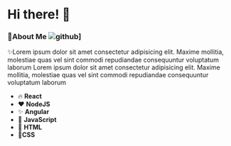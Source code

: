 # Hi there! 👏

### 🚀About Me ![github](https://img.shields.io/badge/GitHub-000000?style=for-the-badge&logo=GitHub&logoColor=white)]

✨Lorem ipsum dolor sit amet consectetur adipisicing elit. Maxime mollitia, molestiae quas vel sint commodi repudiandae consequuntur voluptatum laborum Lorem ipsum dolor sit amet consectetur adipisicing elit. Maxime mollitia, molestiae quas vel sint commodi repudiandae consequuntur voluptatum laborum

- 🔥  **React**
- ❤  **NodeJS**
- ✨ **Angular**
- 👑 **JavaScript**
- 🥈 **HTML**
- 💖**CSS** 

